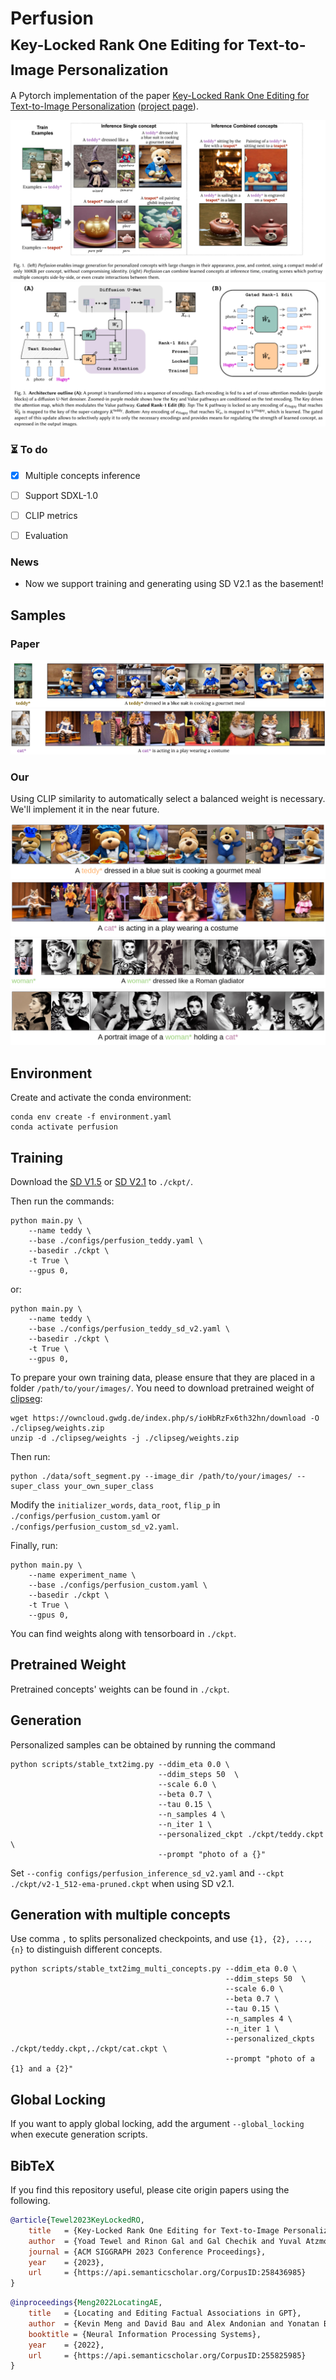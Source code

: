 # Perfusion <br> <sub>Key-Locked Rank One Editing for Text-to-Image Personalization</sub>

A Pytorch implementation of the paper [Key-Locked Rank One Editing for Text-to-Image Personalization](https://arxiv.org/abs/2305.01644) ([project page](https://research.nvidia.com/labs/par/Perfusion/)).


<p align="center">
<img src=assets/paper_samples.png />
<img src=assets/paper_diagram.png />
</p>

### ⏳ To do
- [x] Multiple concepts inference
- [ ] Support SDXL-1.0
- [ ] CLIP metrics
- [ ] Evaluation


### News
- Now we support training and generating using SD V2.1 as the basement!

## Samples
### Paper
<p align="center">
<img src=assets/paper_samples_teddy.png />
<img src=assets/paper_samples_cat.png />
</p>

### Our
Using CLIP similarity to automatically select a balanced weight is necessary. 
We'll implement it in the near future.
<p align="center">
<img src=assets/our_samples_teddy.png />
<img src=assets/our_samples_cat.png />
<img src=assets/our_samples_Hepburn.png />
<img src=assets/our_samples_Hepburn_cat.png />
</p>

## Environment
Create and activate the conda environment:

```
conda env create -f environment.yaml
conda activate perfusion
```

## Training
Download the [SD V1.5](https://huggingface.co/runwayml/stable-diffusion-v1-5/resolve/main/v1-5-pruned-emaonly.ckpt) or [SD V2.1](https://huggingface.co/stabilityai/stable-diffusion-2-1-base/resolve/main/v2-1_512-ema-pruned.ckpt) to `./ckpt/`.

Then run the commands:

```
python main.py \
    --name teddy \
    --base ./configs/perfusion_teddy.yaml \
    --basedir ./ckpt \
    -t True \
    --gpus 0,
```

or:

```
python main.py \
    --name teddy \
    --base ./configs/perfusion_teddy_sd_v2.yaml \
    --basedir ./ckpt \
    -t True \
    --gpus 0,
```

To prepare your own training data, please ensure that they are placed in a folder `/path/to/your/images/`.
You need to download pretrained weight of [clipseg](https://github.com/timojl/clipseg):
```
wget https://owncloud.gwdg.de/index.php/s/ioHbRzFx6th32hn/download -O ./clipseg/weights.zip
unzip -d ./clipseg/weights -j ./clipseg/weights.zip
```
Then run:
```
python ./data/soft_segment.py --image_dir /path/to/your/images/ --super_class your_own_super_class
```
Modify the `initializer_words`, `data_root`, `flip_p` in `./configs/perfusion_custom.yaml` or `./configs/perfusion_custom_sd_v2.yaml`.

Finally, run:
```
python main.py \
    --name experiment_name \
    --base ./configs/perfusion_custom.yaml \
    --basedir ./ckpt \
    -t True \
    --gpus 0,
```
You can find weights along with tensorboard in `./ckpt`.


## Pretrained Weight
Pretrained concepts' weights can be found in `./ckpt`.

## Generation
Personalized samples can be obtained by running the command
```
python scripts/stable_txt2img.py --ddim_eta 0.0 \
                                 --ddim_steps 50  \
                                 --scale 6.0 \
                                 --beta 0.7 \
                                 --tau 0.15 \
                                 --n_samples 4 \
                                 --n_iter 1 \
                                 --personalized_ckpt ./ckpt/teddy.ckpt \
                                 --prompt "photo of a {}"
```
Set `--config configs/perfusion_inference_sd_v2.yaml` and `--ckpt ./ckpt/v2-1_512-ema-pruned.ckpt` when using SD v2.1.

## Generation with multiple concepts
Use comma `,` to splits personalized checkpoints, and use `{1}, {2}, ..., {n}` to distinguish different concepts.
```
python scripts/stable_txt2img_multi_concepts.py --ddim_eta 0.0 \
                                                --ddim_steps 50  \
                                                --scale 6.0 \
                                                --beta 0.7 \
                                                --tau 0.15 \
                                                --n_samples 4 \
                                                --n_iter 1 \
                                                --personalized_ckpts ./ckpt/teddy.ckpt,./ckpt/cat.ckpt \
                                                --prompt "photo of a {1} and a {2}"
```

## Global Locking
If you want to apply global locking, add the argument `--global_locking` when execute generation scripts.

## BibTeX
If you find this repository useful, please cite origin papers using the following.

```bibtex
@article{Tewel2023KeyLockedRO,
    title   = {Key-Locked Rank One Editing for Text-to-Image Personalization},
    author  = {Yoad Tewel and Rinon Gal and Gal Chechik and Yuval Atzmon},
    journal = {ACM SIGGRAPH 2023 Conference Proceedings},
    year    = {2023},
    url     = {https://api.semanticscholar.org/CorpusID:258436985}
}
```

```bibtex
@inproceedings{Meng2022LocatingAE,
    title   = {Locating and Editing Factual Associations in GPT},
    author  = {Kevin Meng and David Bau and Alex Andonian and Yonatan Belinkov},
    booktitle = {Neural Information Processing Systems},
    year    = {2022},
    url     = {https://api.semanticscholar.org/CorpusID:255825985}
}
```

